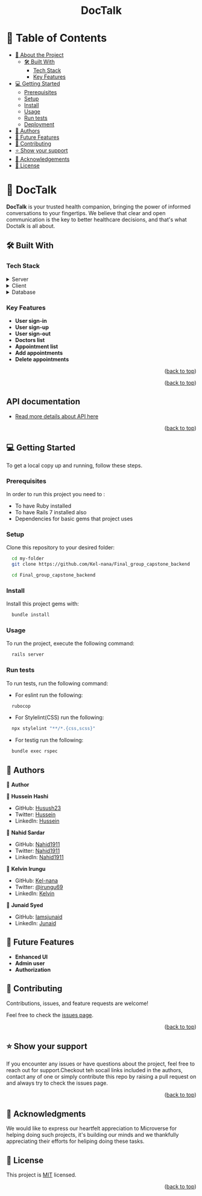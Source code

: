 <a name="readme-top"></a>

<div align="center">

  <h1><b>DocTalk</b></h1>

</div>

<!-- TABLE OF CONTENTS -->

# 📗 Table of Contents

- [📖 About the Project](#about-project)
  - [🛠 Built With](#built-with)
    - [Tech Stack](#tech-stack)
    - [Key Features](#key-features)
- [💻 Getting Started](#getting-started)
  - [Prerequisites](#prerequisites)
  - [Setup](#setup)
  - [Install](#install)
  - [Usage](#usage)
  - [Run tests](#run-tests)
  - [Deployment](#deployment)
- [👥 Authors](#authors)
- [🔭 Future Features](#future-features)
- [🤝 Contributing](#contributing)
- [⭐️ Show your support](#support)
- [🙏 Acknowledgements](#acknowledgements)
- [📝 License](#license)

<!-- PROJECT DESCRIPTION -->

# 📖 DocTalk <a name="about-project"></a>

**DocTalk** is your trusted health companion, bringing the power of informed conversations to your fingertips. We believe that clear and open communication is the key to better healthcare decisions, and that's what Doctalk is all about.

## 🛠 Built With <a name="built-with"></a>

### Tech Stack <a name="tech-stack"></a>

<details>
  <summary>Server</summary>
  <ul>
    <li><a href="https://rubyonrails.org//">Rails</a></li>
  </ul>
</details>
<details>
  <summary>Client</summary>
  <ul>
    <li><a href="https://react.dev/">React</a></li>
  </ul>
</details>

<details>
<summary>Database</summary>
  <ul>
    <li><a href="https://www.postgresql.org/">PostgreSQL</a></li>
  </ul>
</details>

<!-- Features -->

### Key Features <a name="key-features"></a>

>

- **User sign-in**
- **User sign-up**
- **User sign-out**
- **Doctors list**
- **Appointment list**
- **Add appointments**
- **Delete appointments**

<p align="right">(<a href="#readme-top">back to top</a>)</p>

<p align="right">(<a href="#readme-top">back to top</a>)</p>

<!-- GETTING STARTED -->

<!-- LIVE DEMO -->

##  API documentation <a name="live-demo"></a>

- [Read more details about API here](https://doctalk-r977.onrender.com) 

<p align="right">(<a href="#readme-top">back to top</a>)</p>

## 💻 Getting Started <a name="getting-started"></a>

To get a local copy up and running, follow these steps.

### Prerequisites

In order to run this project you need to :

- To have Ruby installed
- To have Rails 7 installed also
- Dependencies for basic gems that project uses

### Setup

Clone this repository to your desired folder:

```sh
  cd my-folder
  git clone https://github.com/Kel-nana/Final_group_capstone_backend
```

```sh
  cd Final_group_capstone_backend
```

### Install

Install this project gems with:

```sh
  bundle install
```

### Usage

To run the project, execute the following command:

```sh
  rails server
```

### Run tests

To run tests, run the following command:

- For eslint run the following:

```sh
  rubocop
```

- For Stylelint(CSS) run the following:

```sh
  npx stylelint "**/*.{css,scss}"
```

- For testig run the following:

```sh
  bundle exec rspec
```

<!-- AUTHORS -->

## 👥 Authors <a name="authors"></a>

👤 **Author**

👤 **Hussein Hashi**

- GitHub: [Husush23](https://github.com/husush23)
- Twitter: [Hussein](https://twitter.com/HusseinKadare2)
- LinkedIn: [Hussein](https://www.linkedin.com/in/husseinkadare/)

👤 **Nahid Sardar**

- GitHub: [Nahid1911](https://github.com/Nahid1911)
- Twitter: [Nahid1911](https://twitter.com/Nahid1911)
- LinkedIn: [Nahid1911](https://www.linkedin.com/in/nahidraihan/)

👤 **Kelvin Irungu**

- GitHub: [Kel-nana](https://github.com/Kel-nana)
- Twitter: [@irungu69](https://twitter.com/irungu69)
- LinkedIn: [Kelvin](https://www.linkedin.com/in/kelvin-irungu-838923249/)

👤 **Junaid Syed**

- GitHub: [Iamsjunaid](https://github.com/iamsjunaid)
- LinkedIn: [Junaid](https://www.linkedin.com/in/junaidahmedsyed)

<!-- FUTURE FEATURES -->

## 🔭 Future Features <a name="future-features"></a>

- **Enhanced UI**
- **Admin user**
- **Authorization**

<!-- CONTRIBUTING -->

## 🤝 Contributing <a name="contributing"></a>

Contributions, issues, and feature requests are welcome!

Feel free to check the [issues page](https://github.com/Kel-nana/Final_group_capstone_backend/issues).

<p align="right">(<a href="#readme-top">back to top</a>)</p>

<!-- SUPPORT -->

## ⭐️ Show your support <a name="support"></a>

If you encounter any issues or have questions about the project, feel free to reach out for support.Checkout teh socail links included in the authors, contact any of one or simply contribute this repo by raising a pull request on and always try to check the issues page.

<p align="right">(<a href="#readme-top">back to top</a>)</p>

<!-- ACKNOWLEDGEMENTS -->

## 🙏 Acknowledgments <a name="acknowledgements"></a>

We would like to express our heartfelt appreciation to Microverse for helping doing such projects, it's building our minds and we thankfully appreciating their efforts for heliping doing these tasks.

## 📝 License <a name="license"></a>

This project is [MIT](./MIT.md) licensed.

<p align="right">(<a href="#readme-top">back to top</a>)</p>
